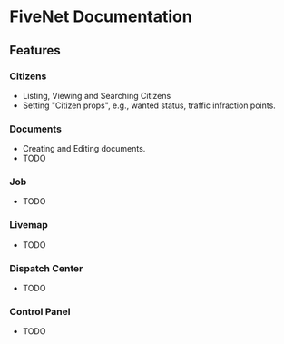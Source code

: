 # FiveNet Documentation

## Features

### Citizens

* Listing, Viewing and Searching Citizens
* Setting "Citizen props", e.g., wanted status, traffic infraction points.

### Documents

* Creating and Editing documents.
* TODO

### Job

* TODO

### Livemap

* TODO

### Dispatch Center

* TODO

### Control Panel

* TODO
